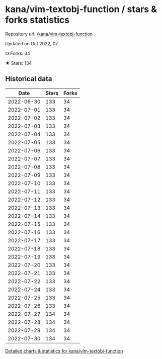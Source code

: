 # kana/vim-textobj-function / stars & forks statistics

Repository url: [/kana/vim-textobj-function](https://github.com/kana/vim-textobj-function)

Updated on Oct 2022, 07

☋ Forks: 34

★ Stars: 134

## Historical data
| Date | Stars | Forks |
|------|-------|-------|
| 2022-06-30 | 133 | 34 | 
| 2022-07-01 | 133 | 34 | 
| 2022-07-02 | 133 | 34 | 
| 2022-07-03 | 133 | 34 | 
| 2022-07-04 | 133 | 34 | 
| 2022-07-05 | 133 | 34 | 
| 2022-07-06 | 133 | 34 | 
| 2022-07-07 | 133 | 34 | 
| 2022-07-08 | 133 | 34 | 
| 2022-07-09 | 133 | 34 | 
| 2022-07-10 | 133 | 34 | 
| 2022-07-11 | 133 | 34 | 
| 2022-07-12 | 133 | 34 | 
| 2022-07-13 | 133 | 34 | 
| 2022-07-14 | 133 | 34 | 
| 2022-07-15 | 133 | 34 | 
| 2022-07-16 | 133 | 34 | 
| 2022-07-17 | 133 | 34 | 
| 2022-07-18 | 133 | 34 | 
| 2022-07-19 | 133 | 34 | 
| 2022-07-20 | 133 | 34 | 
| 2022-07-21 | 133 | 34 | 
| 2022-07-22 | 133 | 34 | 
| 2022-07-24 | 133 | 34 | 
| 2022-07-25 | 133 | 34 | 
| 2022-07-26 | 133 | 34 | 
| 2022-07-27 | 134 | 34 | 
| 2022-07-28 | 134 | 34 | 
| 2022-07-29 | 134 | 34 | 
| 2022-07-30 | 134 | 34 | 


[Detailed charts & statistics for kana/vim-textobj-function](https://reviewgithub.com/rep/kana/vim-textobj-function)
